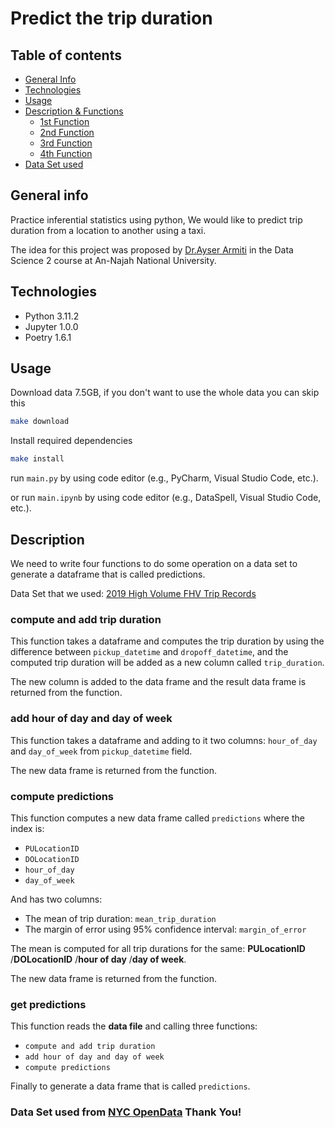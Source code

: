# Predict the trip duration

## Table of contents

* [General Info](#general-info)
* [Technologies](#technologies)
* [Usage](#usage)
* [Description & Functions](#description)
  * [1st Function](#1st-function)
  * [2nd Function](#2nd-function)
  * [3rd Function](#3rd-function)
  * [4th Function](#4th-function)
* [Data Set used](#data-set-used-from-nyc-opendata-thank-you)

## General info

Practice inferential statistics using python,
We would like to predict trip duration from a location to another using a taxi.


The idea for this project was proposed by [Dr.Ayser Armiti](https://www.linkedin.com/in/ayserarmiti?utm_source=share&utm_campaign=share_via&utm_content=profile&utm_medium=android_app) 
in the Data Science 2 course at An-Najah National University.

## Technologies
- Python 3.11.2
- Jupyter 1.0.0
- Poetry 1.6.1

## Usage
Download data 7.5GB, if you don't want to use the whole data you can skip this
```Bash
make download
```
Install required dependencies
```Bash
make install
```
run `main.py` by using code editor (e.g., PyCharm, Visual Studio Code, etc.).

or run `main.ipynb` by using code editor (e.g., DataSpell, Visual Studio Code, etc.).

## Description
We need to write four functions to do some operation on a data set
to generate a dataframe that is called predictions.

Data Set that we used: [2019 High Volume FHV Trip Records](https://data.cityofnewyork.us/Transportation/2019-High-Volume-FHV-Trip-Records/4p5c-cbgn/data)

### compute and add trip duration
This function takes a dataframe and computes the trip duration by using the difference between
`pickup_datetime` and `dropoff_datetime`, and the computed trip duration will be added as a new column called `trip_duration`.

The new column is added to the data frame and the result data frame is returned from the function.

### add hour of day and day of week

This function takes a dataframe and adding to it two columns: `hour_of_day` and `day_of_week` from `pickup_datetime` field.

The new data frame is returned from the function.

### compute predictions

This function computes a new data frame called `predictions` where the index is:

- `PULocationID`
- `DOLocationID`
- `hour_of_day`
- `day_of_week`

And has two columns:

- The mean of trip duration: `mean_trip_duration`  
- The margin of error using 95% confidence interval: `margin_of_error`

The mean is computed for all trip durations for the same: **PULocationID** /**DOLocationID** /**hour of day** /**day of week**.

The new data frame is returned from the function.

### get predictions
This function reads the **data file** and calling three functions:

- `compute and add trip duration`
- `add hour of day and day of week`
- `compute predictions`

Finally to generate a data frame  that is called `predictions`.

### Data Set used from [NYC OpenData](https://opendata.cityofnewyork.us) Thank You!

